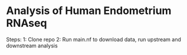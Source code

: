 # Analysis of Human Endometrium RNAseq 
Steps:
1: Clone repo
2: Run main.nf to download data, run upstream and downstream analysis
